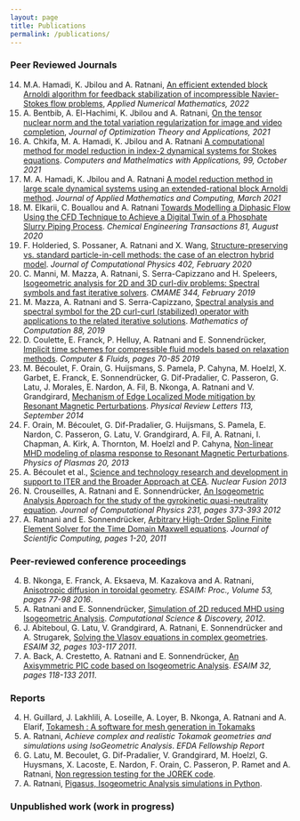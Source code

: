 ```yaml
---
layout: page
title: Publications 
permalink: /publications/
---
```


### Peer Reviewed Journals

14. M.A. Hamadi, K. Jbilou and A. Ratnani, [An efficient extended block Arnoldi algorithm for feedback stabilization of incompressible Navier-Stokes flow problems](https://www.sciencedirect.com/science/article/abs/pii/S0168927422000113), *Applied Numerical Mathematics, 2022*
13. A. Bentbib, A. El-Hachimi, K. Jbilou and A. Ratnani, [On the tensor nuclear norm and the total variation regularization for image and video completion](https://link.springer.com/article/10.1007%2Fs10957-021-01947-3), *Journal of Optimization Theory and Applications, 2021*
12. A. Chkifa, M. A. Hamadi, K. Jbilou and A. Ratnani [A computational method for model reduction in index-2 dynamical systems for Stokes equations](https://www.sciencedirect.com/science/article/pii/S0898122121002935). *Computers and Mathelmatics with Applications, 99, October 2021*
11. M. A. Hamadi, K. Jbilou and A. Ratnani [A model reduction method in large scale dynamical systems using an extended-rational block Arnoldi method](https://link.springer.com/article/10.1007/s12190-021-01521-0). *Journal of Applied Mathematics and Computing, March 2021*
10. M. Elkarii, C. Bouallou and A. Ratnani [Towards Modelling a Diphasic Flow Using the CFD Technique to Achieve a Digital Twin of a Phosphate Slurry Piping Process](https://www.cetjournal.it/index.php/cet/article/view/CET2081127). *Chemical Engineering Transactions 81, August 2020*
9. F. Holderied, S. Possaner, A. Ratnani and X. Wang, [Structure-preserving vs. standard particle-in-cell methods: the case of an electron hybrid model](http://www.sciencedirect.com/science/article/pii/S0021999119308137). *Journal of Computational Physics 402, February 2020*
8. C. Manni, M. Mazza, A. Ratnani, S. Serra-Capizzano and H. Speleers, [Isogeometric analysis for 2D and 3D curl-div problems: Spectral symbols and fast iterative solvers](http://www.sciencedirect.com/science/article/pii/S0045782518305048). *CMAME 344, February 2019*
7. M. Mazza, A. Ratnani and S. Serra-Capizzano, [Spectral analysis and spectral symbol for the 2D curl-curl (stabilized) operator with applications to the related iterative solutions](https://www.ams.org/journals/mcom/2019-88-317/S0025-5718-2018-03366-X/home.html). *Mathematics of Computation 88, 2019*
6. D. Coulette, E. Franck, P. Helluy, A. Ratnani and E. Sonnendrücker, [Implicit time schemes for compressible fluid models based on relaxation methods](https://www.sciencedirect.com/science/article/abs/pii/S0045793019301483). *Computer & Fluids, pages 70-85 2019*
5. M. Bécoulet, F. Orain, G. Huijsmans, S. Pamela, P. Cahyna, M. Hoelzl, X. Garbet, E. Franck, E. Sonnendrücker, G. Dif-Pradalier, C. Passeron, G. Latu, J. Morales, E. Nardon, A. Fil, B. Nkonga, A. Ratnani and V. Grandgirard, [Mechanism of Edge Localized Mode mitigation by Resonant Magnetic Perturbations](https://pubmed.ncbi.nlm.nih.gov/25259985/). *Physical Review Letters 113, September 2014*
4. F. Orain, M. Bécoulet, G. Dif-Pradalier, G. Huijsmans, S. Pamela, E. Nardon, C. Passeron, G. Latu, V. Grandgirard, A. Fil, A. Ratnani, I. Chapman, A. Kirk, A. Thornton, M. Hoelzl and P. Cahyna, [Non-linear MHD modeling of plasma response to Resonant Magnetic Perturbations](https://aip.scitation.org/doi/abs/10.1063/1.4824820?journalCode=php). *Physics of Plasmas 20, 2013*
3. A. Bécoulet et al., [Science and technology research and development in support to ITER and the Broader Approach at CEA](https://iopscience.iop.org/article/10.1088/0029-5515/53/10/104023). *Nuclear Fusion 2013*
2. N. Crouseilles, A. Ratnani and E. Sonnendrücker, [An Isogeometric Analysis Approach for the study of the gyrokinetic quasi-neutrality equation](http://www.sciencedirect.com/science/article/pii/S0021999111005225). *Journal of Computational Physics 231, pages 373-393 2012*
1. A. Ratnani and E. Sonnendrücker, [Arbitrary High-Order Spline Finite Element Solver for the Time Domain Maxwell equations](https://link.springer.com/article/10.1007/s10915-011-9500-8). *Journal of Scientific Computing, pages 1-20, 2011*

### Peer-reviewed conference proceedings
4. B. Nkonga, E. Franck, A. Eksaeva, M. Kazakova and A. Ratnani, [Anisotropic diffusion in toroidal geometry](https://www.esaim-proc.org/articles/proc/pdf/2016/01/proc165306.pdf). *ESAIM: Proc., Volume 53, pages 77-98 2016*.
3. A. Ratnani and E. Sonnendrücker, [Simulation of 2D reduced MHD using Isogeometric Analysis](https://iopscience.iop.org/article/10.1088/1749-4699/5/1/014007). *Computational Science & Discovery, 2012*.
2. J. Abiteboul, G. Latu, V. Grandgirard, A. Ratnani, E. Sonnendrücker and A. Strugarek, [Solving the Vlasov equations in complex geometries](https://www.esaim-proc.org/articles/proc/abs/2011/02/proc113208/proc113208.html). *ESAIM 32, pages 103-117 2011*.
1. A. Back, A. Crestetto, A. Ratnani and E. Sonnendrücker, [An Axisymmetric PIC code based on Isogeometric Analysis](https://www.esaim-proc.org/articles/proc/abs/2011/02/proc113209/proc113209.html). *ESAIM 32, pages 118-133 2011*.

### Reports
4. H. Guillard, J. Lakhlili, A. Loseille, A. Loyer, B. Nkonga, A. Ratnani and A. Elarif, [Tokamesh : A software for mesh generation in Tokamaks](https://hal.inria.fr/hal-01948060/document)
3. A. Ratnani, *Achieve complex and realistic Tokamak geometries and simulations using IsoGeometric Analysis*. *EFDA Fellowship Report*
2. G. Latu, M. Becoulet, G. Dif-Pradalier, V. Grandgirard, M. Hoelzl, G. Huysmans, X. Lacoste, E. Nardon, F. Orain, C. Passeron, P. Ramet and A. Ratnani, [Non regression testing for the JOREK code](http://hal.inria.fr/hal-00752270/). 
1. A. Ratnani, [Pigasus, Isogeometric Analysis simulations in Python](http://hal.inria.fr/hal-00769225).

### Unpublished work (work in progress)
